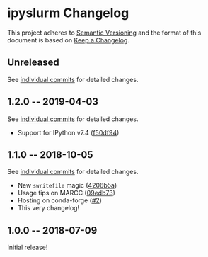 # ipyslurm Changelog

This project adheres to [Semantic Versioning](http://semver.org/spec/v2.0.0.html)
and the format of this document is based on [Keep a Changelog](http://keepachangelog.com/en/1.0.0/).

## Unreleased
See [individual commits](https://github.com/auneri/ipyslurm/compare/v1.2.0...master) for detailed changes.

## 1.2.0 -- 2019-04-03
See [individual commits](https://github.com/auneri/ipyslurm/compare/v1.1.0...v1.2.0) for detailed changes.
* Support for IPython v7.4 ([f50df94](https://github.com/auneri/ipyslurm/commit/f50df941d808147f3b6ac313f287d060bfa49984))

## 1.1.0 -- 2018-10-05
See [individual commits](https://github.com/auneri/ipyslurm/compare/v1.0.0...v1.1.0) for detailed changes.
* New `swritefile` magic ([4206b5a](https://github.com/auneri/ipyslurm/commit/4206b5a4abf85c645d10a717288a982d56e3724e))
* Usage tips on MARCC ([09edb73](https://github.com/auneri/ipyslurm/commit/09edb731ee167b7abca96441afcca1d27d5956dd))
* Hosting on conda-forge ([#2](https://github.com/auneri/ipyslurm/issues/2))
* This very changelog!

## 1.0.0 -- 2018-07-09
Initial release!
